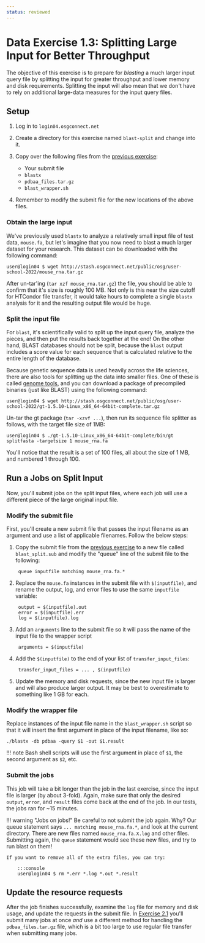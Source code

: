 ```yaml
---
status: reviewed
---
```


Data Exercise 1.3: Splitting Large Input for Better Throughput
==================================================================


The objective of this exercise is to prepare for _blasting_ a much larger input query file by splitting the input for
greater throughput and lower memory and disk requirements.
Splitting the input will also mean that we don't have to rely on additional large-data measures for the input query files.

Setup
-----

1. Log in to `login04.osgconnect.net`

1. Create a directory for this exercise named `blast-split` and change into it.
1. Copy over the following files from the [previous exercise](../part1-ex2-file-transfer):
    - Your submit file
    - `blastx`
    - `pdbaa_files.tar.gz`
    - `blast_wrapper.sh`
1. Remember to modify the submit file for the new locations of the above files.

### Obtain the large input

We've previously used `blastx` to analyze a relatively small input file of test data, `mouse.fa`, but let's imagine that
you now need to blast a much larger dataset for your research.
This dataset can be downloaded with the following command:

``` console
user@login04 $ wget http://stash.osgconnect.net/public/osg/user-school-2022/mouse_rna.tar.gz
```

After un-tar'ing (`tar xzf mouse_rna.tar.gz`) the file, you should be able to confirm that it's size is roughly 100 MB.
Not only is this near the size cutoff for HTCondor file transfer, it would take hours to complete a single `blastx`
analysis for it and the resulting output file would be huge.

### Split the input file

For `blast`, it's scientifically valid to split up the input query file, analyze the pieces, and then put the results
back together at the end!
On the other hand, BLAST databases should not be split, because the `blast` output includes a score value for each
sequence that is calculated relative to the entire length of the database.

Because genetic sequence data is used heavily across the life sciences, there are also tools for splitting up the data
into smaller files.
One of these is called [genome tools](http://genometools.org/), and you can download a package of precompiled binaries
(just like BLAST) using the following command:

``` console
user@login04 $ wget http://stash.osgconnect.net/public/osg/user-school-2022/gt-1.5.10-Linux_x86_64-64bit-complete.tar.gz
```

Un-tar the gt package (`tar -xzvf ...`), then run its sequence file splitter as follows, with the target file size of 1MB:

``` console
user@login04 $ ./gt-1.5.10-Linux_x86_64-64bit-complete/bin/gt splitfasta -targetsize 1 mouse_rna.fa
```

You'll notice that the result is a set of 100 files, all about the size of 1 MB, and numbered 1 through 100.

Run a Jobs on Split Input 
--------------------

Now, you'll submit jobs on the split input files, where each job will use a different piece of the large original input file.

### Modify the submit file

First, you'll create a new submit file that passes the input filename as an argument and use a list of applicable
filenames.
Follow the below steps:

1. Copy the submit file from the [previous exercise](../part1-ex2-file-transfer) to a new file called `blast_split.sub` and modify the "queue" line of the submit file to the
   following:

        queue inputfile matching mouse_rna.fa.*


2. Replace the `mouse.fa` instances in the submit file with `$(inputfile)`, and rename the output, log, and error files
   to use the same `inputfile` variable:

        output = $(inputfile).out
        error = $(inputfile).err
        log = $(inputfile).log

3. Add an `arguments` line to the submit file so it will pass the name of the input file to the wrapper script

        arguments = $(inputfile)

4. Add the `$(inputfile)` to the end of your list of `transfer_input_files`:

        transfer_input_files = ... , $(inputfile)

5. Update the memory and disk requests, since the new input file is larger and will also produce larger output.
   It may be best to overestimate to something like 1 GB for each.

### Modify the wrapper file

Replace instances of the input file name in the `blast_wrapper.sh` script so that it will insert the first argument in
place of the input filename, like so:

``` file
./blastx -db pdbaa -query $1 -out $1.result
```

!!! note
    Bash shell scripts will use the first argument in place of `$1`, the second argument as `$2`, etc.

### Submit the jobs

This job will take a bit longer than the job in the last exercise, since the input file is larger (by about 3-fold).
Again, make sure that only the desired `output`, `error`, and `result` files come back at the end of the job.
In our tests, the jobs ran for ~15 minutes.

!!! warning "Jobs on jobs!"
    Be careful to not submit the job again. Why?  Our queue statement says `... matching mouse_rna.fa.*`, and look at
    the current directory.
    There are new files named `mouse_rna.fa.X.log` and other files.
    Submitting again, the `queue` statement would see these new files, and try to run blast on them!
    
    If you want to remove all of the extra files, you can try:
    
        :::console
        user@login04 $ rm *.err *.log *.out *.result

Update the resource requests
----------------------------

After the job finishes successfully, examine the `log` file for memory and disk usage, and update the requests in the
submit file.
In [Exercise 2.1](../part2-ex1-blast-proxy) you'll submit many jobs at once *and*
use a different method for handling the `pdbaa_files.tar.gz` file, which is a bit too large to use regular file transfer
when submitting many jobs.


